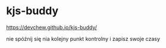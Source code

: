 # kjs-buddy

https://devchew.github.io/kjs-buddy/

nie spóźnij się nia kolejny punkt kontrolny i zapisz swoje czasy
